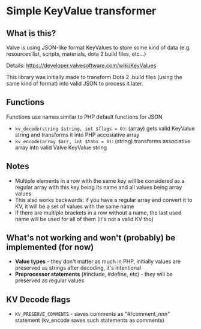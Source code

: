 # Simple KeyValue transformer

## What is this?

Valve is using JSON-like format KeyValues to store some kind of data (e.g. resources list, scripts, materials, dota 2 build files, etc...)

Details: https://developer.valvesoftware.com/wiki/KeyValues

This library was initially made to transform Dota 2 .build files (using the same kind of format) into valid JSON to process it later.

## Functions

Functions use names similar to PHP default functions for JSON

* `kv_decode(string $string, int $flags = 0)`: (array) gets valid KeyValue string and transforms it into PHP accosiative array
* `kv_encode(array $arr, int $tabs = 0)`: (string) transforms associative array into valid Valve KeyValue string

## Notes

* Multiple elements in a row with the same key will be considered as a regular array with this key being its name and all values being array values
* This also works backwards: if you have a regular array and convert it to KV, it will be a set of values with the same name
* If there are multiple brackets in a row without a name, the last used name will be used for all of them (it's not a valid KV tho)

## What's not working and won't (probably) be implemented (for now)

* **Value types** - they don't matter as much in PHP, initially values are preserved as strings after decoding, it's intentional
* **Preprocessor statements** (#include, #define, etc) - they will be preserved as regular values

## KV Decode flags

* `KV_PRESERVE_COMMENTS` - saves comments as "#/comment_nnn" statement (kv_encode saves such statements as comments)